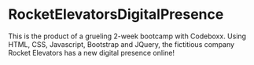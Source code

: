 # RocketElevatorsDigitalPresence
This is the product of a grueling 2-week bootcamp with Codeboxx. Using HTML, CSS, Javascript, Bootstrap and JQuery, the fictitious company Rocket Elevators has a new digital presence online!
